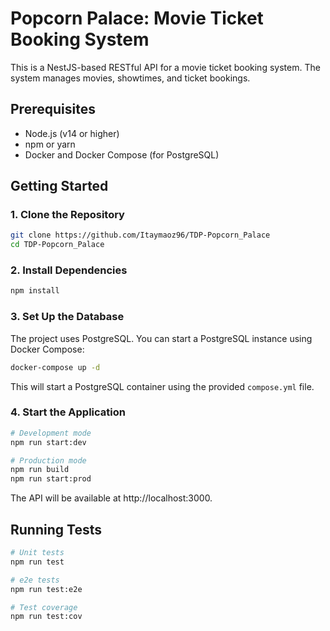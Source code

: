 # Popcorn Palace: Movie Ticket Booking System

This is a NestJS-based RESTful API for a movie ticket booking system. The system manages movies, showtimes, and ticket bookings.

## Prerequisites

- Node.js (v14 or higher)
- npm or yarn
- Docker and Docker Compose (for PostgreSQL)

## Getting Started

### 1. Clone the Repository

```bash
git clone https://github.com/Itaymaoz96/TDP-Popcorn_Palace
cd TDP-Popcorn_Palace
```

### 2. Install Dependencies

```bash
npm install
```

### 3. Set Up the Database

The project uses PostgreSQL. You can start a PostgreSQL instance using Docker Compose:

```bash
docker-compose up -d
```

This will start a PostgreSQL container using the provided `compose.yml` file.

### 4. Start the Application

```bash
# Development mode
npm run start:dev

# Production mode
npm run build
npm run start:prod
```

The API will be available at http://localhost:3000.

## Running Tests

```bash
# Unit tests
npm run test

# e2e tests
npm run test:e2e

# Test coverage
npm run test:cov
```
